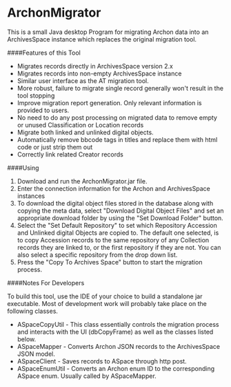 ArchonMigrator
============

This is a small Java desktop Program for migrating Archon data into an ArchivesSpace instance which replaces the original migration tool.

####Features of this Tool

* Migrates records directly in ArchivesSpace version 2.x 
* Migrates records into non-empty ArchivesSpace instance
* Similar user interface as the AT migration tool.
* More robust, failure to migrate single record generally won't result in the tool stopping
* Improve migration report generation. Only relevant information is provided to users.
* No need to do any post processing on migrated data to remove empty or unused Classification or Location records
* Migrate both linked and unlinked digital objects.
* Automatically remove bbcode tags in titles and replace them with html code or just strip them out
* Correctly link related Creator records

####Using

1. Download and run the ArchonMigrator.jar file.
2. Enter the connection information for the Archon and ArchivesSpace instances
4. To download the digital object files stored in the database along with copying the meta data, select "Download Digital Object Files" and set an appropriate download folder by using the "Set Download Folder" button.
5. Select the "Set Default Repository" to set which Repository Accession and Unlinked digital Objects are copied to. The default one selected, is to copy Accession records to the same repository of any Collection records they are linked to, or the first repository if they are not. You can also select a specific repository from the drop down list.
6. Press the "Copy To Archives Space" button to start the migration process.


####Notes For Developers

To build this tool, use the IDE of your choice to build a standalone jar executable. Most of development work will probably take place on the following classes.

* ASpaceCopyUtil - This class essentially controls the migration process and interacts with the UI (dbCopyFrame) as well as the classes listed below.
* ASpaceMapper - Converts Archon JSON records to the ArchivesSpace JSON model.
* ASpaceClient - Saves records to ASpace through http post.
* ASpaceEnumUtil - Converts an Archon enum ID to the corresponding ASpace enum. Usually called by ASpaceMapper.